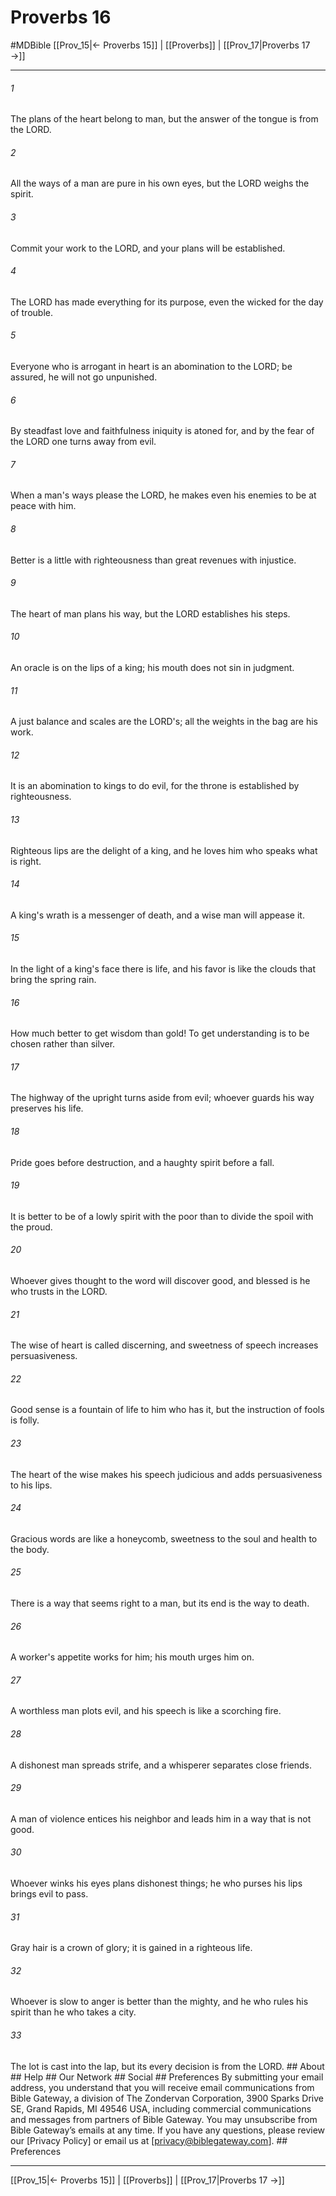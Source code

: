 # Proverbs 16
#MDBible
[[Prov_15|← Proverbs 15]] | [[Proverbs]] | [[Prov_17|Proverbs 17 →]]

***






###### 1 


The plans of the heart belong to man, but the answer of the tongue is from the LORD. 





###### 2 


All the ways of a man are pure in his own eyes, but the LORD weighs the spirit. 





###### 3 


Commit your work to the LORD, and your plans will be established. 





###### 4 


The LORD has made everything for its purpose, even the wicked for the day of trouble. 





###### 5 


Everyone who is arrogant in heart is an abomination to the LORD; be assured, he will not go unpunished. 





###### 6 


By steadfast love and faithfulness iniquity is atoned for, and by the fear of the LORD one turns away from evil. 





###### 7 


When a man's ways please the LORD, he makes even his enemies to be at peace with him. 





###### 8 


Better is a little with righteousness than great revenues with injustice. 





###### 9 


The heart of man plans his way, but the LORD establishes his steps. 





###### 10 


An oracle is on the lips of a king; his mouth does not sin in judgment. 





###### 11 


A just balance and scales are the LORD's; all the weights in the bag are his work. 





###### 12 


It is an abomination to kings to do evil, for the throne is established by righteousness. 





###### 13 


Righteous lips are the delight of a king, and he loves him who speaks what is right. 





###### 14 


A king's wrath is a messenger of death, and a wise man will appease it. 





###### 15 


In the light of a king's face there is life, and his favor is like the clouds that bring the spring rain. 





###### 16 


How much better to get wisdom than gold! To get understanding is to be chosen rather than silver. 





###### 17 


The highway of the upright turns aside from evil; whoever guards his way preserves his life. 





###### 18 


Pride goes before destruction, and a haughty spirit before a fall. 





###### 19 


It is better to be of a lowly spirit with the poor than to divide the spoil with the proud. 





###### 20 


Whoever gives thought to the word will discover good, and blessed is he who trusts in the LORD. 





###### 21 


The wise of heart is called discerning, and sweetness of speech increases persuasiveness. 





###### 22 


Good sense is a fountain of life to him who has it, but the instruction of fools is folly. 





###### 23 


The heart of the wise makes his speech judicious and adds persuasiveness to his lips. 





###### 24 


Gracious words are like a honeycomb, sweetness to the soul and health to the body. 





###### 25 


There is a way that seems right to a man, but its end is the way to death. 





###### 26 


A worker's appetite works for him; his mouth urges him on. 





###### 27 


A worthless man plots evil, and his speech is like a scorching fire. 





###### 28 


A dishonest man spreads strife, and a whisperer separates close friends. 





###### 29 


A man of violence entices his neighbor and leads him in a way that is not good. 





###### 30 


Whoever winks his eyes plans dishonest things; he who purses his lips brings evil to pass. 





###### 31 


Gray hair is a crown of glory; it is gained in a righteous life. 





###### 32 


Whoever is slow to anger is better than the mighty, and he who rules his spirit than he who takes a city. 





###### 33 


The lot is cast into the lap, but its every decision is from the LORD. ## About ## Help ## Our Network ## Social ## Preferences By submitting your email address, you understand that you will receive email communications from Bible Gateway, a division of The Zondervan Corporation, 3900 Sparks Drive SE, Grand Rapids, MI 49546 USA, including commercial communications and messages from partners of Bible Gateway. You may unsubscribe from Bible Gateway&rsquo;s emails at any time. If you have any questions, please review our [Privacy Policy] or email us at [privacy@biblegateway.com]. ## Preferences

***

[[Prov_15|← Proverbs 15]] | [[Proverbs]] | [[Prov_17|Proverbs 17 →]]
